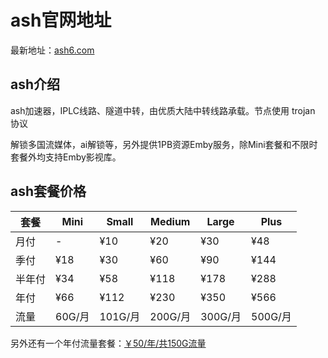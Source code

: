 # ash官网地址

最新地址：[ash6.com](https://ash6.com/register?code=UYGOHfSe)

## ash介绍

ash加速器，IPLC线路、隧道中转，由优质大陆中转线路承载。节点使用 trojan 协议

解锁多国流媒体，ai解锁等，另外提供1PB资源Emby服务，除Mini套餐和不限时套餐外均支持Emby影视库。

## ash套餐价格

|套餐|Mini|Small|Medium|Large|Plus|
|----|----|----|----|----|----|
|月付|-|¥10|¥20|¥30|¥48|
|季付|¥18|¥30|¥60|¥90|¥144|
|半年付|¥34|¥58|¥118|¥178|¥288|
|年付|¥66|¥112|¥230|¥350|¥566|
|流量|60G/月|101G/月|200G/月|300G/月|500G/月|

另外还有一个年付流量套餐：[￥50/年/共150G流量](https://ash6.com/register?code=UYGOHfSe)
